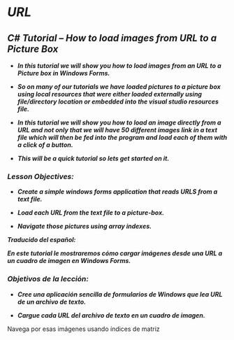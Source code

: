# **_URL_**

## **_C# Tutorial – How to load images from URL to a Picture Box_**

- **_In this tutorial we will show you how to load images from an URL to a Picture box in Windows Forms._**
  
- **_So on many of our tutorials we have loaded pictures to a picture box using local resources that were either loaded externally using file/directory location or embedded into the visual studio resources file._**
  
- **_In this tutorial we will show you how to load an image directly from a URL and not only that we will have 50 different images link in a text file which will then be fed into the program and load each of them with a click of a button._**
  
- **_This will be a quick tutorial so lets get started on it._**

### **_Lesson Objectives:_**

- **_Create a simple windows forms application that reads URLS from a text file._**
  
- **_Load each URL from the text file to a picture-box._**
  
- **_Navigate those pictures using array indexes._**

**_Traducido del español:_**

**_En este tutorial le mostraremos cómo cargar imágenes desde una URL a un cuadro de imagen en Windows Forms._**

### **_Objetivos de la lección:_**

- **_Cree una aplicación sencilla de formularios de Windows que lea URL de un archivo de texto._**
  
- **_Cargue cada URL del archivo de texto en un cuadro de imagen._**
  
Navega por esas imágenes usando índices de matriz
